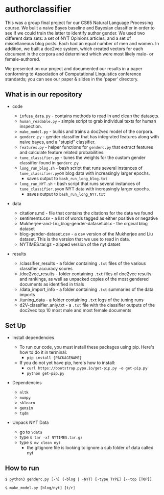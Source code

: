 # authorclassifier

This was a group final project for our CS65 Natural Language Processing course. We built a naive Bayes baseline and Bayesian classifier in order to see if we could train the latter to identify author gender. We used two different data sets: a set of NYT Opinions articles, and a set of miscellaneous blog posts. Each had an equal number of men and women. In addition, we built a doc2vec system, which created vectors for each document in the corpora and determined which were most likely male- or female-authored.

We presented on our project and documented our results in a paper conforming to Association of Computational Linguistics conference standards; you can see our paper & slides in the 'paper' directory.

## What is in our repository
* code
    - `infuse_data.py` - contains methods to read in and clean the datasets.
    - `human_readable.py` - simple script to grab individual texts for human inspection.
    - `make_model.py` - builds and trains a doc2vec model of the corpora.
    - `genderc.py` - gender classifier that has integrated features along with naive bayes, and a "stupid" classifier.
    - `features.py` - helper functions for `genderc.py` that extract features and calculate feature related probabilities.
    - `tune_classifier.py` - tunes the weights for the custom gender classifier found in `genderc.py`
    - `long_run_blog.sh` - bash script that runs several instances of `tune_classifier.py`on blog data with increasingly larger epochs.
        - saves output to `bash_run_long_blog.txt`
    - `long_run_NYT.sh` - bash script that runs several instances of `tune_classifier.py`on NYT data with increasingly larger epochs.
        - saves output to `bash_run_long_NYT.txt`

* data
    - citations.md - file that contains the citations for the data we found
    - sentiments.csv - a list of words tagged as either positive or negative
    - Mukherjee-and-Liu_blog-gender-dataset.xlsx - the orginal blog dataset
    - blog-gender-dataset.csv - a csv version of the Mukherjee and Liu dataset. This is the version that we use to read in data.
    - NYTIMES.tar.gz - zipped version of the nyt datset

* results
  - /classifier_results - a folder containing `.txt` files of the various classifier accuracy scores
  - /doc2vec_results - folder containing `.txt` files of doc2vec results and rankings, as well as unpacked copies of the most gendered documents as identified in trials
  - /data_import_info - a folder containing `.txt` summaries of the data imports
  - /tuning_data - a folder containing `.txt` logs of the tuning runs
  - d2V-classifier_anly.txt - a `.txt` file with the classifier outputs of the doc2vec top 10 most male and most female documents

## Set Up
* Install dependencies
  - To run our code, you must install these packages using pip. Here's how to do it in terminal:
    - `pip install {PACKAGENAME}`
  - If you do not yet have pip, here's how to install:
    - `curl https://bootstrap.pypa.io/get-pip.py -o get-pip.py`
    - `python get-pip.py`

* Dependencies
    - `nltk`
    - `numpy`
    - `sklearn`
    - `gensim`
    - `tqdm`

* Unpack NYT Data
    - go to `\data`
    - type `$ tar -xf NYTIMES.tar.gz`
    - type `$ mv clean nyt`
        - the gitignore file is looking to ignore a sub folder of data called nyt



## How to run
`$ python3 genderc.py [-h] (-blog | -NYT) [-type TYPE] [--top [TOP]]`

`$ make_model.py [blog/nyt] [t/r]`

